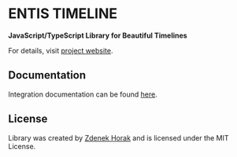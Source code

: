 # ENTIS TIMELINE

**JavaScript/TypeScript Library for Beautiful Timelines**

For details, visit [project website](https://timeline.entis-design.com).
## Documentation

Integration documentation can be found 
[here](http://timeline.entis-design.com/documentation.html).

## License
Library was created by [Zdenek Horak](mailto:horakz@entis-design.com) and is licensed under the MIT License. 